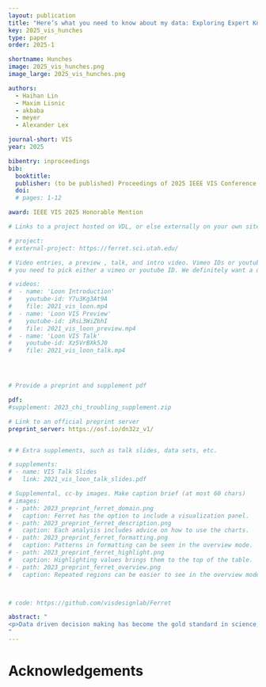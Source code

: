 ```yaml
---
layout: publication
title: "Here’s what you need to know about my data: Exploring Expert Knowledge’s Role in Data Analysis"
key: 2025_vis_hunches
type: paper
order: 2025-1

shortname: Hunches
image: 2025_vis_hunches.png
image_large: 2025_vis_hunches.png

authors:
  - Haihan Lin
  - Maxim Lisnic
  - akbaba
  - meyer
  - Alexander Lex

journal-short: VIS
year: 2025

bibentry: inproceedings
bib:
  booktitle: 
  publisher: (to be published) Proceedings of 2025 IEEE VIS Conference
  doi: 
  # pages: 1-12

award: IEEE VIS 2025 Honorable Mention

# Links to a project hosted on VDL, or else externally on your own site

# project:
# external-project: https://ferret.sci.utah.edu/

# Video entries, a preview , talk, and intro video. Vimeo IDs or youtube IDs are supported
# you need to pick either a vimeo or youtube ID. We definitely want a downloadable video too.

# videos:
#  - name: 'Loon Introduction'
#    youtube-id: Y7u3Kg3At9A
#    file: 2021_vis_loon.mp4
#  - name: 'Loon VIS Preview'
#    youtube-id: iRsL3WiZbhI
#    file: 2021_vis_loon_preview.mp4
#  - name: 'Loon VIS Talk'
#    youtube-id: Xz5VrBXk5J0
#    file: 2021_vis_loon_talk.mp4




# Provide a preprint and supplement pdf

pdf: 
#supplement: 2023_chi_troubling_supplement.zip

# Link to an official preprint server
preprint_server: https://osf.io/dn32z_v1/


# # Extra supplements, such as talk slides, data sets, etc.

# supplements:
# - name: VIS Talk Slides
#   link: 2021_vis_loon_talk_slides.pdf

# Supplemental, cc-by images. Make caption brief (at most 60 chars)
# images:
# - path: 2023_preprint_ferret_domain.png
#   caption: Ferret has the option to include a visualization panel.
# - path: 2023_preprint_ferret_description.png
#   caption: Each analysis includes advice on how to use the charts.
# - path: 2023_preprint_ferret_formatting.png
#   caption: Patterns in formatting can be seen in the overview mode.
# - path: 2023_preprint_ferret_highlight.png
#   caption: Highlighting values brings them to the top of the table.
# - path: 2023_preprint_ferret_overview.png
#   caption: Repeated regions can be easier to see in the overview mode.



# code: https://github.com/visdesignlab/Ferret

abstract: "
<p>Data driven decision making has become the gold standard in science, industry, and public policy. Yet data alone, as an imperfect and partial representation of reality, is often insufficient to make good analysis decisions. Knowledge about the context of a dataset, its strengths and weaknesses, and its applicability for certain tasks is essential. In this work, we present an interview study with analysts from a wide range of domains and with varied expertise and experience inquiring about the role of contextual knowledge. We provide insights into how data is insufficient in analysts workflows and how they incorporate other sources of knowledge into their analysis. We also suggest design opportunities to better and more robustly consider both, knowledge and data in analysis processes.</p>
"
---
```


# Acknowledgements

